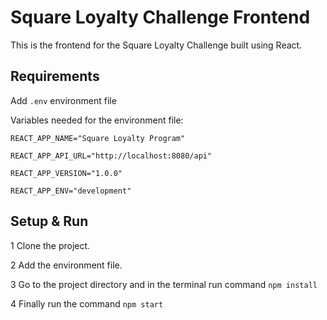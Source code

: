 
# Square Loyalty Challenge Frontend
This is the frontend for the Square Loyalty Challenge built using React.




## Requirements
Add `.env` environment file

Variables needed for the environment file:

`REACT_APP_NAME="Square Loyalty Program"`

`REACT_APP_API_URL="http://localhost:8080/api"`

`REACT_APP_VERSION="1.0.0"`

`REACT_APP_ENV="development"`


## Setup & Run

1 Clone the project.

2 Add the environment file.

3 Go to the project directory and in the terminal run command `npm install`

4 Finally run the command `npm start`
